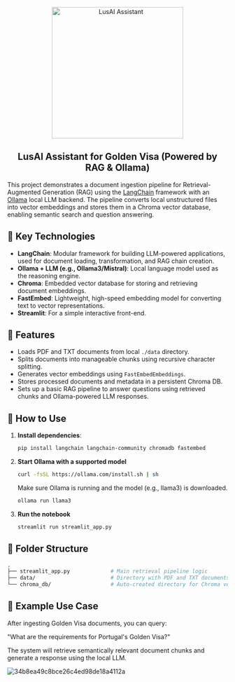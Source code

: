 <p align="center">
  <img src="https://github.com/user-attachments/assets/58d5272a-60be-4918-9d51-4600f23299c5" alt="LusAI Assistant" width="300"/>
</p>

<h2 align="center">LusAI Assistant for Golden Visa (Powered by RAG & Ollama)</h2>

This project demonstrates a document ingestion pipeline for Retrieval-Augmented Generation (RAG) using the [LangChain](https://www.langchain.com/) framework with an [Ollama](https://ollama.com/) local LLM backend. The pipeline converts local unstructured files into vector embeddings and stores them in a Chroma vector database, enabling semantic search and question answering.

## 🔧 Key Technologies

- **LangChain**: Modular framework for building LLM-powered applications, used for document loading, transformation, and RAG chain creation.
- **Ollama + LLM (e.g., Ollama3/Mistral)**: Local language model used as the reasoning engine.
- **Chroma**: Embedded vector database for storing and retrieving document embeddings.
- **FastEmbed**: Lightweight, high-speed embedding model for converting text to vector representations.
- **Streamlit**: For a simple interactive front-end.

## 📁 Features

- Loads PDF and TXT documents from local `./data` directory.
- Splits documents into manageable chunks using recursive character splitting.
- Generates vector embeddings using `FastEmbedEmbeddings`.
- Stores processed documents and metadata in a persistent Chroma DB.
- Sets up a basic RAG pipeline to answer questions using retrieved chunks and Ollama-powered LLM responses.

## 🚀 How to Use

1. **Install dependencies**:
   ```bash
   pip install langchain langchain-community chromadb fastembed
   ```

2. **Start Ollama with a supported model**
   ```bash
   curl -fsSL https://ollama.com/install.sh | sh
   ```
   Make sure Ollama is running and the model (e.g., llama3) is downloaded.
   ```bash
   ollama run llama3
   ```

3. **Run the notebook**
   ```bash
   streamlit run streamlit_app.py
   ```
   

## 📂 Folder Structure

```graphql
.
├── streamlit_app.py             # Main retrieval pipeline logic
├── data/                        # Directory with PDF and TXT documents
└── chroma_db/                   # Auto-created directory for Chroma vector store

```

## 🧠 Example Use Case
After ingesting Golden Visa documents, you can query:

"What are the requirements for Portugal's Golden Visa?"

The system will retrieve semantically relevant document chunks and generate a response using the local LLM.

![34b8ea49c8bce26c4ed98de18a4112a](https://github.com/user-attachments/assets/8d31d50f-e564-4527-a670-c33fd2c33bb7)


